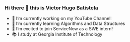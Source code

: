 ### Hi there 👋 this is Victor Hugo Batistela

- 🔭 I’m currently working on my YouTube Channel!
- 🌱 I’m currently learning Algorithms and Data Structures
- 👯 I’m excited to join ServiceNow as a SWE intern!
- 📚 I study at Georgia Institute of Technology
